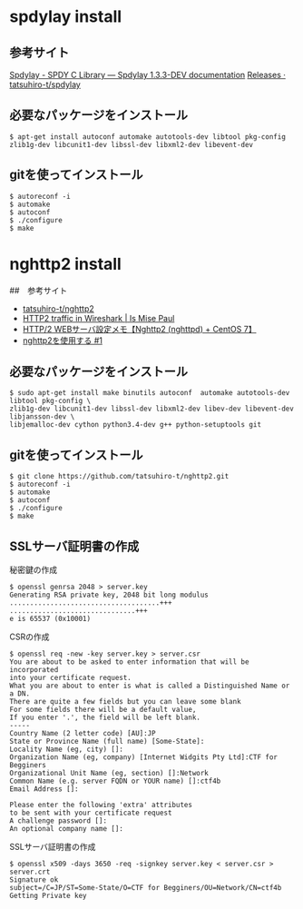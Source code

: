 # spdylay install

## 参考サイト
[Spdylay - SPDY C Library &mdash; Spdylay 1.3.3-DEV documentation](http://tatsuhiro-t.github.io/spdylay/package_README.html#build-from-git)
[Releases · tatsuhiro-t/spdylay](https://github.com/tatsuhiro-t/spdylay/releases)

## 必要なパッケージをインストール

```
$ apt-get install autoconf automake autotools-dev libtool pkg-config zlib1g-dev libcunit1-dev libssl-dev libxml2-dev libevent-dev
```

## gitを使ってインストール
```
$ autoreconf -i
$ automake
$ autoconf
$ ./configure
$ make
```

# nghttp2 install

##　参考サイト
+ [tatsuhiro-t/nghttp2](https://github.com/tatsuhiro-t/nghttp2)
+ [HTTP2 traffic in Wireshark | Is Mise Paul](https://ismisepaul.wordpress.com/2015/03/04/http2-traffic-in-wireshark/)
+ [HTTP/2 WEBサーバ設定メモ【Nghttp2 (nghttpd) + CentOS 7】](https://blog.apar.jp/linux/2454/)
+ [nghttp2を使用する #1](http://qiita.com/0xfffffff7/items/c8f195c9f1782ca64e92)

## 必要なパッケージをインストール

```
$ sudo apt-get install make binutils autoconf  automake autotools-dev libtool pkg-config \
zlib1g-dev libcunit1-dev libssl-dev libxml2-dev libev-dev libevent-dev libjansson-dev \
libjemalloc-dev cython python3.4-dev g++ python-setuptools git
```

## gitを使ってインストール

```
$ git clone https://github.com/tatsuhiro-t/nghttp2.git
$ autoreconf -i
$ automake
$ autoconf
$ ./configure
$ make
```

## SSLサーバ証明書の作成


秘密鍵の作成

```
$ openssl genrsa 2048 > server.key
Generating RSA private key, 2048 bit long modulus
.....................................+++
...............................+++
e is 65537 (0x10001)
```

CSRの作成

```
$ openssl req -new -key server.key > server.csr
You are about to be asked to enter information that will be incorporated
into your certificate request.
What you are about to enter is what is called a Distinguished Name or a DN.
There are quite a few fields but you can leave some blank
For some fields there will be a default value,
If you enter '.', the field will be left blank.
-----
Country Name (2 letter code) [AU]:JP
State or Province Name (full name) [Some-State]:
Locality Name (eg, city) []:
Organization Name (eg, company) [Internet Widgits Pty Ltd]:CTF for Begginers
Organizational Unit Name (eg, section) []:Network
Common Name (e.g. server FQDN or YOUR name) []:ctf4b
Email Address []:

Please enter the following 'extra' attributes
to be sent with your certificate request
A challenge password []:
An optional company name []:
```

SSLサーバ証明書の作成

```
$ openssl x509 -days 3650 -req -signkey server.key < server.csr > server.crt
Signature ok
subject=/C=JP/ST=Some-State/O=CTF for Begginers/OU=Network/CN=ctf4b
Getting Private key
```

